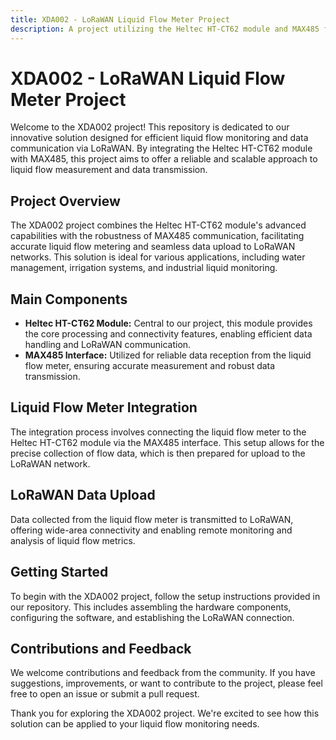 ```yaml
---
title: XDA002 - LoRaWAN Liquid Flow Meter Project
description: A project utilizing the Heltec HT-CT62 module and MAX485 for receiving liquid flow meter data and uploading it to LoRaWAN.
---
```


# XDA002 - LoRaWAN Liquid Flow Meter Project

Welcome to the XDA002 project! This repository is dedicated to our innovative solution designed for efficient liquid flow monitoring and data communication via LoRaWAN. By integrating the Heltec HT-CT62 module with MAX485, this project aims to offer a reliable and scalable approach to liquid flow measurement and data transmission.

## Project Overview

The XDA002 project combines the Heltec HT-CT62 module's advanced capabilities with the robustness of MAX485 communication, facilitating accurate liquid flow metering and seamless data upload to LoRaWAN networks. This solution is ideal for various applications, including water management, irrigation systems, and industrial liquid monitoring.

## Main Components

- **Heltec HT-CT62 Module:** Central to our project, this module provides the core processing and connectivity features, enabling efficient data handling and LoRaWAN communication.
- **MAX485 Interface:** Utilized for reliable data reception from the liquid flow meter, ensuring accurate measurement and robust data transmission.

## Liquid Flow Meter Integration

The integration process involves connecting the liquid flow meter to the Heltec HT-CT62 module via the MAX485 interface. This setup allows for the precise collection of flow data, which is then prepared for upload to the LoRaWAN network.

## LoRaWAN Data Upload

Data collected from the liquid flow meter is transmitted to LoRaWAN, offering wide-area connectivity and enabling remote monitoring and analysis of liquid flow metrics.

## Getting Started

To begin with the XDA002 project, follow the setup instructions provided in our repository. This includes assembling the hardware components, configuring the software, and establishing the LoRaWAN connection.

## Contributions and Feedback

We welcome contributions and feedback from the community. If you have suggestions, improvements, or want to contribute to the project, please feel free to open an issue or submit a pull request.

Thank you for exploring the XDA002 project. We're excited to see how this solution can be applied to your liquid flow monitoring needs.
